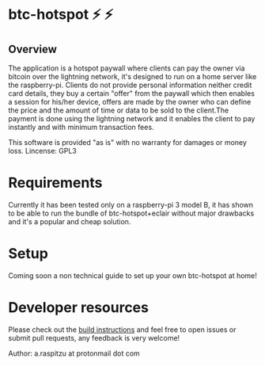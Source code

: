 # btc-hotspot :zap: :zap:

## Overview

The application is a hotspot paywall where clients can pay the owner via bitcoin over the lightning network, it's designed
to run on a home server like the raspberry-pi. Clients do not provide personal information neither credit card details, 
they buy a certain "offer" from the paywall which then enables a session for his/her device, offers are made by the owner who can 
define the price and the amount of time or data to be sold to the client.The payment is done using the lightning network
and it enables the client to pay instantly and with minimum transaction fees. 

This software is provided "as is" with no warranty for damages or money loss. Lincense: GPL3

# Requirements
Currently it has been tested only on a raspberry-pi 3 model B, it has shown to be able to run the bundle of btc-hotspot+eclair without
major drawbacks and it's a popular and cheap solution. 

# Setup
Coming soon a non technical guide to set up your own btc-hotspot at home!

# Developer resources
Please check out the [build instructions](https://github.com/araspitzu/btc-hotspot/blob/master/BUILD.md) and feel free to open
issues or submit pull requests, any feedback is very welcome!

Author: a.raspitzu at protonmail dot com
